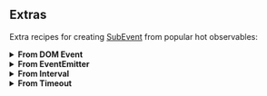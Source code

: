 Extras
------

Extra recipes for creating [SubEvent] from popular hot observables:

<details>
<summary><b>From DOM Event</b></summary>

Implemented in [src/from-event].

```ts
import {fromEvent} from 'sub-events/ext';

const onClick = fromEvent(document, 'click'); // creating 'click' event

const sub = onClick.subscribe((e:Event) => {
    // handling the 'click' event
});

sub.cancel(); // cancel subscription when no longer needed
```
</details>

<details>
<summary><b>From EventEmitter</b></summary>

Implemented in [src/from-emitter].

```ts
import {fromEmitter} from 'sub-events/ext';

const e = new EventEmitter(); // our test emitter

const onReceive = fromEmitter(e, 'receive'); // creating 'receive' event

const sub = onReceive.subscribe(([one, two, three]) => {
    // will get one = 1, two = 2, three = 3
});

e.emit('receive', 1, 2, 3); // source emitter sends data

sub.cancel(); // cancel subscription when no longer needed
```
</details>

<details>
<summary><b>From Interval</b></summary>

Implemented in [src/from-interval].

```ts
import {fromInterval} from 'sub-events/ext';

const onInterval = fromInterval(1000); // creating interval event

const sub = onInterval.subscribe((count: number) => {
    // handling the interval event
});

sub.cancel(); // cancel subscription when no longer needed
```
</details>

<details>
<summary><b>From Timeout</b></summary>

Implemented in [src/from-timeout].

```ts
import {fromTimeout, TimeoutEvent} from 'sub-events/ext';

const onTimeout: TimeoutEvent = fromTimeout(1000); // creating 1-second timeout event

const sub = onTimeout.subscribe(() => {
    // handling the timeout event
});

// Timeout event auto-cancels the subscription. You would only call
// 'cancel' yourself, if you want to stop the event from happening:
sub.cancel();
```
</details>


[WiKi]:https://github.com/vitaly-t/sub-events/wiki
[src/from-timeout]:./src/from-timeout.ts
[src/from-interval]:./src/from-interval.ts
[src/from-emitter]:./src/from-emitter.ts
[src/from-event]:./src/from-event.ts
[EventEmitter]:https://nodejs.org/api/events.html#events_class_eventemitter
[Event]:https://developer.mozilla.org/en-US/docs/Web/API/Event
[SubEvent]:https://vitaly-t.github.io/sub-events/classes/subevent.html
